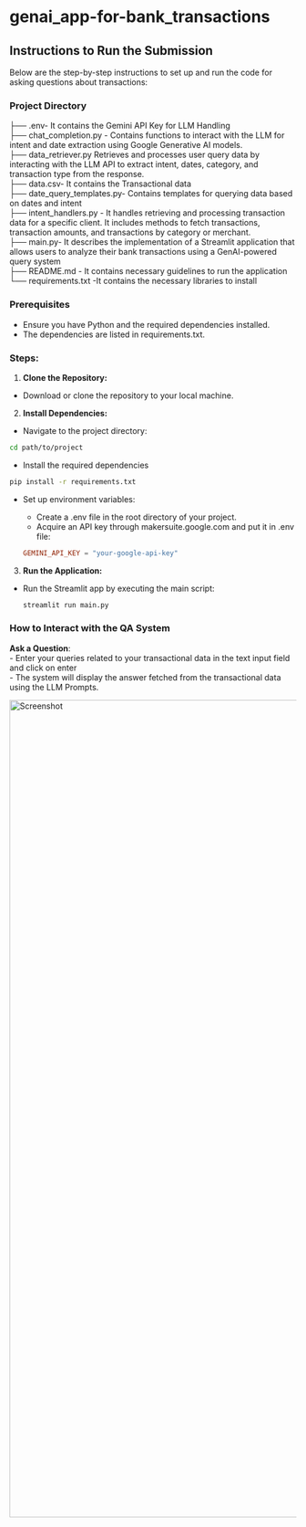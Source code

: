 # genai_app-for-bank_transactions
## Instructions to Run the Submission

Below are the step-by-step instructions to set up and run the code for asking questions about transactions:
### Project Directory

├── .env- It contains the Gemini API Key for LLM Handling <br> 
├── chat_completion.py - Contains functions to interact with the LLM for intent and date extraction using Google Generative AI models.  <br>
├── data_retriever.py Retrieves and processes user query data by interacting with the LLM  API to extract intent, dates, category, and transaction type from the response. <br>
├── data.csv- It contains the Transactional data<br>
├── date_query_templates.py- Contains templates for querying data based on dates and intent <br> 
├── intent_handlers.py - It handles retrieving and processing transaction data for a specific client. It includes methods to fetch transactions, transaction amounts, and transactions by category or merchant.<br>
├── main.py- It describes the implementation of a Streamlit application that allows users to analyze their bank transactions using a GenAI-powered query system<br>
├── README.md  - It contains necessary guidelines to run the application <br>
└── requirements.txt -It contains the necessary libraries to install <br>
### Prerequisites
- Ensure you have Python and the required dependencies installed. 
- The dependencies are listed in requirements.txt.

### Steps:

1. **Clone the Repository:**

- Download or clone the repository to your local machine.

2. **Install Dependencies:**
- Navigate to the project directory:

```bash
cd path/to/project

```
- Install the required dependencies
```bash
pip install -r requirements.txt

```
- Set up environment variables:
   - Create a .env file in the root directory of your project.
   - Acquire an API key through makersuite.google.com and put it in .env file:

  ```toml
  GEMINI_API_KEY = "your-google-api-key"
  ```

3. **Run the Application:**

- Run the Streamlit app by executing the main script:

    ```bash
    streamlit run main.py
    ```

### How to Interact with the QA System

**Ask a Question**: <br>
    - Enter your queries related to your transactional data in the text input field and click on enter <br>
    - The system will display the answer fetched from the transactional data using the LLM Prompts. <be>

<img width="1432" alt="Screenshot" src="https://github.com/Lakshmiec/genai_app-for-bank_transactions/blob/main/App_image.png">
